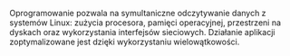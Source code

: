 Oprogramowanie pozwala na symultaniczne odczytywanie danych z systemów Linux: zużycia procesora, pamięci operacyjnej, przestrzeni na dyskach oraz wykorzystania interfejsów sieciowych. 
Działanie aplikacji zoptymalizowane jest dzięki wykorzystaniu wielowątkowości.
